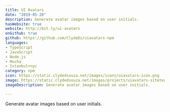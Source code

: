 ```yaml
---
title: UI Avatars
date: "2019-05-26"
description: Generate avatar images based on user initials.
hasWebsite: true
website: http://bit.ly/ui-avatars
onGithub: true
github: https://github.com/ClydeDz/uiavatars-npm
languages:
- TypeScript
- JavaScript
- Node.js
- Mocha
- Istanbul+nyc
category: npm
icon: https://static.clydedsouza.net/images/icons/uiavatars-icon.png
image: https://static.clydedsouza.net/images/projects/uiavatars-siteteaser.png
imageDescription: Generate avatar images based on user initials.

---
```


Generate avatar images based on user initials.